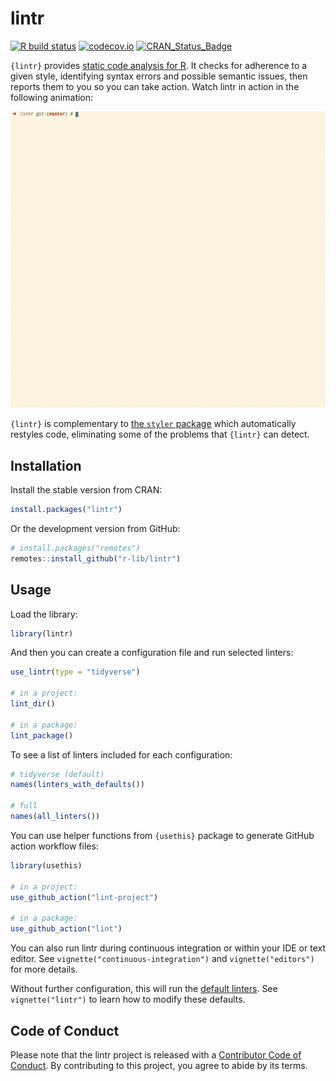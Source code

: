 # lintr
[![R build status](https://github.com/r-lib/lintr/workflows/R-CMD-check/badge.svg)](https://github.com/r-lib/lintr/actions)
[![codecov.io](https://codecov.io/github/r-lib/lintr/coverage.svg?branch=main)](https://codecov.io/github/r-lib/lintr?branch=main)
[![CRAN_Status_Badge](https://www.r-pkg.org/badges/version/lintr)](https://cran.r-project.org/package=lintr)

`{lintr}` provides [static code analysis for R](https://en.wikipedia.org/wiki/Static_program_analysis). It checks for adherence to a given style, identifying syntax errors and possible semantic issues, then reports them to you so you can take action. Watch lintr in action in the following animation:

![](man/figures/demo.gif "lintr demo")

`{lintr}` is complementary to [the `styler` package](https://github.com/r-lib/styler) which automatically restyles code, eliminating some of the problems that `{lintr}` can detect.

## Installation

Install the stable version from CRAN:

```R
install.packages("lintr")
```

Or the development version from GitHub:

```R
# install.packages("remotes")
remotes::install_github("r-lib/lintr")
```

## Usage

Load the library:

```R
library(lintr)
```

And then you can create a configuration file and run selected linters:

```R
use_lintr(type = "tidyverse")

# in a project:
lint_dir()

# in a package:
lint_package()
```

To see a list of linters included for each configuration:

```R
# tidyverse (default)
names(linters_with_defaults())

# full
names(all_linters())
```

You can use helper functions from `{usethis}` package to generate GitHub action workflow files:

```R
library(usethis)

# in a project:
use_github_action("lint-project")

# in a package:
use_github_action("lint")
```

You can also run lintr during continuous integration or within your IDE or text editor. See `vignette("continuous-integration")` and `vignette("editors")` for more details.

Without further configuration, this will run the [default linters](https://lintr.r-lib.org/reference/default_linters.html). See `vignette("lintr")` to learn how to modify these defaults.

## Code of Conduct

Please note that the lintr project is released with a [Contributor Code of Conduct](https://www.contributor-covenant.org/version/2/1/code_of_conduct/). By contributing to this project, you agree to abide by its terms.
